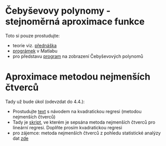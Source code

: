 # Čebyševovy polynomy - stejnoměrná aproximace funkce
Toto si pouze prostudujte:
* teorie viz. [přednáška](http://kfe.fjfi.cvut.cz/~limpouch/numet/aprox/node16.html)
* [prográmek](chebyshev.m) v Matlabu
* pro představu [program](chebp.m) na zobrazení Čebyševových polynomů

# Aproximace metodou nejmenších čtverců
Tady už bude úkol (odevzdat do 4.4.):
* Prostudujte [text](teorie_metoda_nejmensich_ctvercu.pdf) s návodem na kvadratickou regresi (metodou nejmenších čtverců)
* Tady je [skript](nejmctverce_k_doplneni.m), ve kterém je sepsána metoda nejmenších čtverců pro lineární regresi. Doplňte prosím kvadratickou regresi
* pro zájemce: metoda nejmenších čtverců z pohledu statistické analýzy dat [zde](regrese.pdf)
